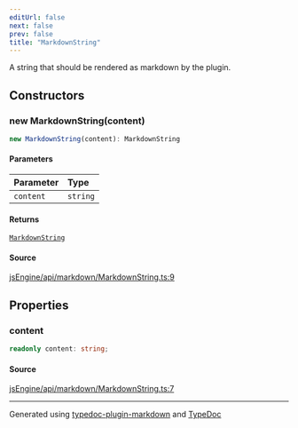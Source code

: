 ```yaml
---
editUrl: false
next: false
prev: false
title: "MarkdownString"
---
```


A string that should be rendered as markdown by the plugin.

## Constructors

### new MarkdownString(content)

```ts
new MarkdownString(content): MarkdownString
```

#### Parameters

| Parameter | Type |
| :------ | :------ |
| `content` | `string` |

#### Returns

[`MarkdownString`](/obsidian-js-engine-plugin-docs/api/api/markdown/markdownstring/classes/markdownstring/)

#### Source

[jsEngine/api/markdown/MarkdownString.ts:9](https://github.com/mProjectsCode/obsidian-js-engine-plugin/blob/0278a4c/jsEngine/api/markdown/MarkdownString.ts#L9)

## Properties

### content

```ts
readonly content: string;
```

#### Source

[jsEngine/api/markdown/MarkdownString.ts:7](https://github.com/mProjectsCode/obsidian-js-engine-plugin/blob/0278a4c/jsEngine/api/markdown/MarkdownString.ts#L7)

***

Generated using [typedoc-plugin-markdown](https://www.npmjs.com/package/typedoc-plugin-markdown) and [TypeDoc](https://typedoc.org/)
